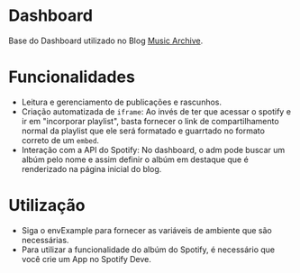 # Dashboard
Base do Dashboard utilizado no Blog [Music Archive](https://music-archive-blog.vercel.app).

# Funcionalidades
- Leitura e gerenciamento de publicações e rascunhos.
- Criação automatizada de `iframe`: Ao invés de ter que acessar o spotify e ir em "incorporar playlist", basta fornecer o link de compartilhamento normal da playlist que ele será formatado e guarrtado no formato correto de um `embed`.
- Interação com a API do Spotify: No dashboard, o adm pode buscar um albúm pelo nome e assim definir o albúm em destaque que é renderizado na página inicial do blog.

# Utilização
- Siga o envExample para fornecer as variáveis de ambiente que são necessárias.
- Para utilizar a funcionalidade do albúm do Spotify, é necessário que você crie um App no Spotify Deve.



